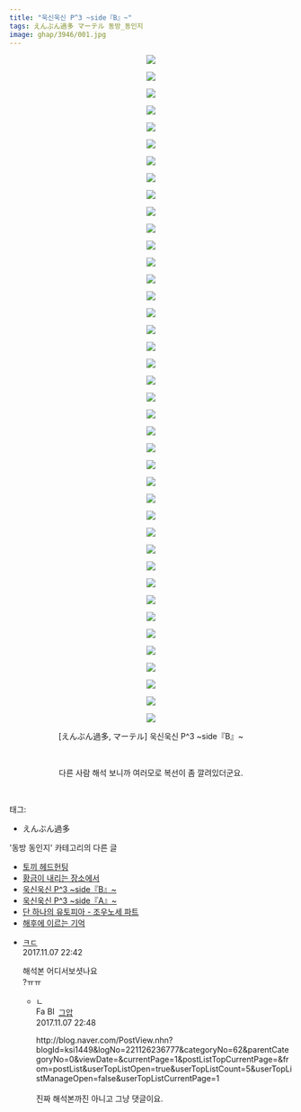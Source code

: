 ```yaml
---
title: "욱신욱신 P^3 ~side『B』~"
tags: えんぶん過多 マーテル 동방_동인지
image: ghap/3946/001.jpg
---
```

<div class="article">
<p style="text-align: center; clear: none; float: none;"><img src="{{ site.nasurl }}/ghap/3946/001.jpg"/></p>
<p style="text-align: center; clear: none; float: none;"><img src="{{ site.nasurl }}/ghap/3946/002.jpg"/></p>
<p style="text-align: center; clear: none; float: none;"><img src="{{ site.nasurl }}/ghap/3946/003.jpg"/></p>
<p style="text-align: center; clear: none; float: none;"><img src="{{ site.nasurl }}/ghap/3946/004.jpg"/></p>
<p style="text-align: center; clear: none; float: none;"><img src="{{ site.nasurl }}/ghap/3946/005.jpg"/></p>
<p style="text-align: center; clear: none; float: none;"><img src="{{ site.nasurl }}/ghap/3946/006.jpg"/></p>
<p style="text-align: center; clear: none; float: none;"><img src="{{ site.nasurl }}/ghap/3946/007.jpg"/></p>
<p style="text-align: center; clear: none; float: none;"><img src="{{ site.nasurl }}/ghap/3946/008.jpg"/></p>
<p style="text-align: center; clear: none; float: none;"><img src="{{ site.nasurl }}/ghap/3946/009.jpg"/></p>
<p style="text-align: center; clear: none; float: none;"><img src="{{ site.nasurl }}/ghap/3946/010.jpg"/></p>
<p style="text-align: center; clear: none; float: none;"><img src="{{ site.nasurl }}/ghap/3946/011.jpg"/></p>
<p style="text-align: center; clear: none; float: none;"><img src="{{ site.nasurl }}/ghap/3946/012.jpg"/></p>
<p style="text-align: center; clear: none; float: none;"><img src="{{ site.nasurl }}/ghap/3946/013.jpg"/></p>
<p style="text-align: center; clear: none; float: none;"><img src="{{ site.nasurl }}/ghap/3946/014.jpg"/></p>
<p style="text-align: center; clear: none; float: none;"><img src="{{ site.nasurl }}/ghap/3946/015.jpg"/></p>
<p style="text-align: center; clear: none; float: none;"><img src="{{ site.nasurl }}/ghap/3946/016.jpg"/></p>
<p style="text-align: center; clear: none; float: none;"><img src="{{ site.nasurl }}/ghap/3946/017.jpg"/></p>
<p style="text-align: center; clear: none; float: none;"><img src="{{ site.nasurl }}/ghap/3946/018.jpg"/></p>
<p style="text-align: center; clear: none; float: none;"><img src="{{ site.nasurl }}/ghap/3946/019.jpg"/></p>
<p style="text-align: center; clear: none; float: none;"><img src="{{ site.nasurl }}/ghap/3946/020.jpg"/></p>
<p style="text-align: center; clear: none; float: none;"><img src="{{ site.nasurl }}/ghap/3946/021.jpg"/></p>
<p style="text-align: center; clear: none; float: none;"><img src="{{ site.nasurl }}/ghap/3946/022.jpg"/></p>
<p style="text-align: center; clear: none; float: none;"><img src="{{ site.nasurl }}/ghap/3946/023.jpg"/></p>
<p style="text-align: center; clear: none; float: none;"><img src="{{ site.nasurl }}/ghap/3946/024.jpg"/></p>
<p style="text-align: center; clear: none; float: none;"><img src="{{ site.nasurl }}/ghap/3946/025.jpg"/></p>
<p style="text-align: center; clear: none; float: none;"><img src="{{ site.nasurl }}/ghap/3946/026.jpg"/></p>
<p style="text-align: center; clear: none; float: none;"><img src="{{ site.nasurl }}/ghap/3946/027.jpg"/></p>
<p style="text-align: center; clear: none; float: none;"><img src="{{ site.nasurl }}/ghap/3946/028.jpg"/></p>
<p style="text-align: center; clear: none; float: none;"><img src="{{ site.nasurl }}/ghap/3946/029.jpg"/></p>
<p style="text-align: center; clear: none; float: none;"><img src="{{ site.nasurl }}/ghap/3946/030.jpg"/></p>
<p style="text-align: center; clear: none; float: none;"><img src="{{ site.nasurl }}/ghap/3946/031.jpg"/></p>
<p style="text-align: center; clear: none; float: none;"><img src="{{ site.nasurl }}/ghap/3946/032.jpg"/></p>
<p style="text-align: center; clear: none; float: none;"><img src="{{ site.nasurl }}/ghap/3946/033.jpg"/></p>
<p style="text-align: center; clear: none; float: none;"><img src="{{ site.nasurl }}/ghap/3946/034.jpg"/></p>
<p style="text-align: center; clear: none; float: none;"><img src="{{ site.nasurl }}/ghap/3946/035.jpg"/></p>
<p style="text-align: center; clear: none; float: none;"><img src="{{ site.nasurl }}/ghap/3946/036.jpg"/></p>
<p style="text-align: center; clear: none; float: none;"><img src="{{ site.nasurl }}/ghap/3946/037.jpg"/></p>
<p style="text-align: center; clear: none; float: none;"><img src="{{ site.nasurl }}/ghap/3946/038.jpg"/></p>
<p style="text-align: center; clear: none; float: none;"><img src="{{ site.nasurl }}/ghap/3946/039.jpg"/></p>
<p style="text-align: center; clear: none; float: none;"><img src="{{ site.nasurl }}/ghap/3946/040.jpg"/></p>
<p style="text-align: center; clear: none; float: none;">[えんぶん過多, マーテル] 욱신욱신 P^3 ~side『B』~</p>
<p style="text-align: center; clear: none; float: none;"><br/></p>
<p style="text-align: center; clear: none; float: none;">다른 사람 해석 보니까 여러모로 복선이 좀 깔려있더군요.</p>
<p><br/></p>
</div><div class="tagTrail">
<p>태그: </p>
<ul>
<li>えんぶん過多</li>
</ul>
</div><div class="another">
<p>'동방 동인지' 카테고리의 다른 글</p>
<ul>
<li><a href="/2017-11-07-ghap_3948">토끼 헤드헌팅</a></li>
<li><a href="/2017-11-07-ghap_3947">황금이 내리는 장소에서</a></li>
<li><a href="/2017-11-07-ghap_3946">욱신욱신 P^3 ~side『B』~</a></li>
<li><a href="/2017-11-07-ghap_3945">욱신욱신 P^3 ~side『A』~</a></li>
<li><a href="/2017-11-07-ghap_3944">단 하나의 유토피아 - 조우노세 파트</a></li>
<li><a href="/2017-11-06-ghap_3943">해후에 이르는 기억</a></li>
</ul>
</div><div class="cb_module cb_fluid">
<div class="cb_wrt cb_profile">
<div class="comment">
<ul>
<li class="cb_thumb_off" id="comment15124880">
<div class="cb_comment_area">
<div class="cb_info_area">
<div class="cb_section">
<span class="cb_nick_name"> <a href="http://f" onclick="return openLinkInNewWindow(this)">ㅋㄷ</a></span>
</div>
<div class="cb_section">
<span class="cb_date">2017.11.07 22:42 </span>
</div>
</div>
<div class="cb_dsc_comment">
<p class="cb_dsc">
											해석본 어디서보셧나요<br/>
?ㅠㅠ
										</p>
</div>
<ul>
<li class="cb_thumb_off" id="comment15124882">
<span class="cb_bu_subnode">ㄴ</span>
<div class="cb_comment_area">
<div class="cb_info_area">
<div class="cb_section">
<span class="cb_nick_name"><img alt="Favicon of https://ghaptouhou.tistory.com" height="16" onerror="this.onerror=null;this.parentNode.removeChild(this)" src="https://ghaptouhou.tistory.com/favicon.ico" width="16"/> <img alt="BlogIcon" height="16" onerror="this.parentNode.removeChild(this)" src="https://ghaptouhou.tistory.com/index.gif" width="16"/> <a href="https://ghaptouhou.tistory.com" onclick="return openLinkInNewWindow(this)"> 그압</a><span class="tistoryProfileLayerTrigger" onclick='TistoryProfile.show(event, this, {"title":"\uc800\uae30 \uc774\uac70 \ub098\uc911\uc5d0 \uc218\uc815 \uac00\ub2a5\ud558\ub098\uc694","url":"https:\/\/ghap.tistory.com","nickname":"\uadf8\uc555","items":[]}); return false;'></span></span>
</div>
<div class="cb_section">
<span class="cb_date">2017.11.07 22:48 </span>
</div>
</div>
<div class="cb_dsc_comment">
<p class="cb_dsc">
																http://blog.naver.com/PostView.nhn?blogId=ksi1449&amp;logNo=221126236777&amp;categoryNo=62&amp;parentCategoryNo=0&amp;viewDate=&amp;currentPage=1&amp;postListTopCurrentPage=&amp;from=postList&amp;userTopListOpen=true&amp;userTopListCount=5&amp;userTopListManageOpen=false&amp;userTopListCurrentPage=1<br/>
<br/>
진짜 해석본까진 아니고 그냥 댓글이요.
															</p>
</div>
</div>
</li>
</ul>
</div></li>
</ul>
</div>
</div><!-- commentList close -->
</div>